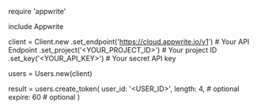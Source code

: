 require 'appwrite'

include Appwrite

client = Client.new
    .set_endpoint('https://cloud.appwrite.io/v1') # Your API Endpoint
    .set_project('&lt;YOUR_PROJECT_ID&gt;') # Your project ID
    .set_key('&lt;YOUR_API_KEY&gt;') # Your secret API key

users = Users.new(client)

result = users.create_token(
    user_id: '<USER_ID>',
    length: 4, # optional
    expire: 60 # optional
)
